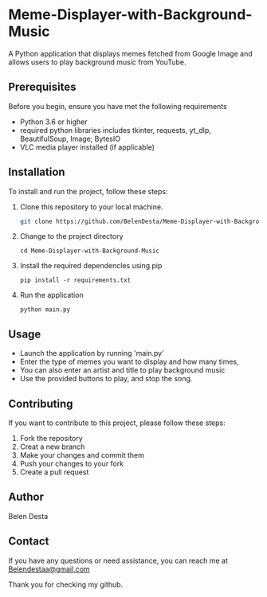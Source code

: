 # Meme-Displayer-with-Background-Music
A Python application that displays memes fetched from Google Image and allows users to play background music from YouTube.

## Prerequisites
Before you begin, ensure you have met the following requirements
* Python 3.6 or higher
* required python libraries includes tkinter, requests, yt_dlp, BeautifulSoup, Image, BytesIO
* VLC media player installed (if applicable)

## Installation
To install and run the project, follow these steps:

1. Clone this repository to your local machine.
   ```bash
   git clone https://github.com/BelenDesta/Meme-Displayer-with-Background-Music
   ```
2. Change to the project directory
   ```
   cd Meme-Displayer-with-Background-Music
   ```
3. Install the required dependencles using pip
   ```
   pip install -r requirements.txt
   ```
4. Run the application
   ```
   python main.py
   ```
## Usage
* Launch the application by running 'main.py'
* Enter the type of memes you want to display and how many times,
* You can also enter an artist and title to play background music
* Use the provided buttons to play, and stop the song.

## Contributing
If you want to contribute to this project, please follow these steps:
1. Fork the repository
2. Creat a new branch
3. Make your changes and commit them
4. Push your changes to your fork
5. Create a pull request

## Author
Belen Desta

## Contact
If you have any questions or need assistance, you can reach me at Belendestaa@gmail.com

Thank you for checking my github.


